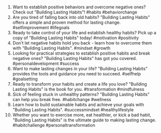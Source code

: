 1. Want to establish positive behaviors and overcome negative ones? Check out "Building Lasting Habits"! #habits #behaviorchange
2. Are you tired of falling back into old habits? "Building Lasting Habits" offers a simple and proven method for lasting change. #selfimprovement #lifegoals
3. Ready to take control of your life and establish healthy habits? Pick up a copy of "Building Lasting Habits" today! #motivation #positivity
4. Don't let negative habits hold you back - learn how to overcome them with "Building Lasting Habits". #mindset #growth
5. Looking for practical strategies to establish positive habits and break negative ones? "Building Lasting Habits" has got you covered. #personaldevelopment #success
6. Want to make lasting changes in your life? "Building Lasting Habits" provides the tools and guidance you need to succeed. #selfhelp #goalsetting
7. Ready to transform your habits and create a life you love? "Building Lasting Habits" is the book for you. #transformation #mindfulness
8. Sick of feeling stuck in unhealthy patterns? "Building Lasting Habits" can help you break free. #habitchange #wellness
9. Learn how to build sustainable habits and achieve your goals with "Building Lasting Habits". #successmindset #healthylifestyle
10. Whether you want to exercise more, eat healthier, or kick a bad habit, "Building Lasting Habits" is the ultimate guide to making lasting change. #habitchallenge #personaltransformation
